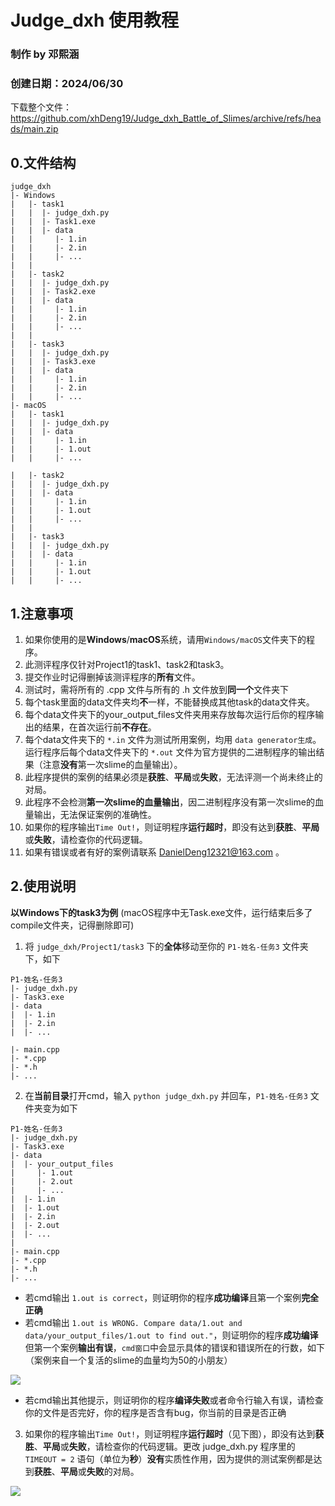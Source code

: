 # Judge_dxh 使用教程
### 制作 by 邓熙涵
### 创建日期：2024/06/30
下载整个文件：https://github.com/xhDeng19/Judge_dxh_Battle_of_Slimes/archive/refs/heads/main.zip

## 0.文件结构
```
judge_dxh
|- Windows
|   |- task1
|   |  |- judge_dxh.py
|   |  |- Task1.exe
|   |  |- data
|   |     |- 1.in
|   |     |- 2.in
|   |     |- ...
|   |
|   |- task2
|   |  |- judge_dxh.py
|   |  |- Task2.exe
|   |  |- data
|   |     |- 1.in
|   |     |- 2.in
|   |     |- ...
|   |
|   |- task3
|   |  |- judge_dxh.py
|   |  |- Task3.exe
|   |  |- data
|   |     |- 1.in
|   |     |- 2.in
|   |     |- ...
|- macOS
|   |- task1
|   |  |- judge_dxh.py
|   |  |- data
|   |     |- 1.in
|   |     |- 1.out
|   |     |- ...
```
```
|   |- task2
|   |  |- judge_dxh.py
|   |  |- data
|   |     |- 1.in
|   |     |- 1.out
|   |     |- ...
|   |
|   |- task3
|   |  |- judge_dxh.py
|   |  |- data
|   |     |- 1.in
|   |     |- 1.out
|   |     |- ...
```
## 1.注意事项
1. 如果你使用的是**Windows**/**macOS**系统，请用`Windows/macOS`文件夹下的程序。
2. 此测评程序仅针对Project1的task1、task2和task3。
3. 提交作业时记得删掉该测评程序的**所有**文件。
4. 测试时，需将所有的 .cpp 文件与所有的 .h 文件放到**同一个**文件夹下
5. 每个task里面的data文件夹均**不**一样，不能替换成其他task的data文件夹。
6. 每个data文件夹下的your_output_files文件夹用来存放每次运行后你的程序输出的结果，在首次运行前**不存在**。
7. 每个data文件夹下的 `*.in` 文件为测试所用案例，均用 `data generator生成`。运行程序后每个data文件夹下的 `*.out` 文件为官方提供的二进制程序的输出结果（注意**没有**第一次slime的血量输出）。
8. 此程序提供的案例的结果必须是**获胜**、**平局**或**失败**，无法评测一个尚未终止的对局。
9.  此程序不会检测**第一次slime的血量输出**，因二进制程序没有第一次slime的血量输出，无法保证案例的准确性。
10. 如果你的程序输出`Time Out!`，则证明程序**运行超时**，即没有达到**获胜**、**平局**或**失败**，请检查你的代码逻辑。
11. 如果有错误或者有好的案例请联系 DanielDeng12321@163.com 。

## 2.使用说明
**以Windows下的task3为例** (macOS程序中无Task.exe文件，运行结束后多了compile文件夹，记得删除即可)
1. 将 `judge_dxh/Project1/task3` 下的**全体**移动至你的 `P1-姓名-任务3` 文件夹下，如下
```
P1-姓名-任务3
|- judge_dxh.py
|- Task3.exe
|- data
|  |- 1.in
|  |- 2.in
|  |- ...
```
```
|- main.cpp
|- *.cpp
|- *.h
|- ...
```
2. 在**当前目录**打开cmd，输入 `python judge_dxh.py` 并回车，`P1-姓名-任务3` 文件夹变为如下
```
P1-姓名-任务3
|- judge_dxh.py
|- Task3.exe
|- data
|  |- your_output_files
|     |- 1.out
|     |- 2.out
|     |- ...
|  |- 1.in
|  |- 1.out
|  |- 2.in
|  |- 2.out
|  |- ...
|
|- main.cpp
|- *.cpp
|- *.h
|- ...
```
* 若cmd输出 `1.out is correct`，则证明你的程序**成功编译**且第一个案例**完全正确**
* 若cmd输出 `1.out is WRONG. Compare data/1.out and data/your_output_files/1.out to find out."`，则证明你的程序**成功编译**但第一个案例**输出有误**，`cmd窗口`中会显示具体的错误和错误所在的行数，如下（案例来自一个复活的slime的血量均为50的小朋友）

<img src="..\\pic\\cmd_wrong_answer.png">

* 若cmd输出其他提示，则证明你的程序**编译失败**或者命令行输入有误，请检查你的文件是否完好，你的程序是否含有bug，你当前的目录是否正确

3. 如果你的程序输出`Time Out!`，则证明程序**运行超时**（见下图），即没有达到**获胜**、**平局**或**失败**，请检查你的代码逻辑。更改 judge_dxh.py 程序里的 `TIMEOUT = 2` 语句（单位为**秒**）**没有**实质性作用，因为提供的测试案例都是达到**获胜**、**平局**或**失败**的对局。

<img src="..\\..\\pic\\cmd_time_out.png">
